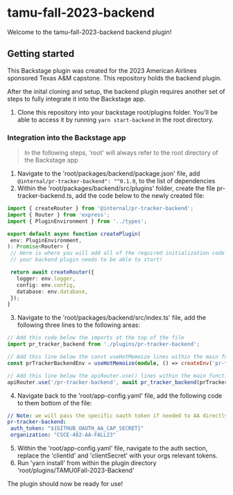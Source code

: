 # tamu-fall-2023-backend

Welcome to the tamu-fall-2023-backend backend plugin!

## Getting started

This Backstage plugin was created for the 2023 American Airlines sponsored Texas A&M capstone. This repository holds the backend plugin.

After the inital cloning and setup, the backend plugin requires another set of steps to fully integrate it into the Backstage app.

1. Clone this repository into your backstage root/plugins folder. You'll be able to access it by running `yarn start-backend` in the root directory.


### Integration into the Backstage app

> In the following steps, 'root' will always refer to the root directory of the Backstage app

1. Navigate to the 'root/packages/backend/package.json' file, add `@internal/pr-tracker-backend": "^0.1.0`, to the list of dependencies
2. Within the 'root/packages/backend/src/plugins' folder, create the file pr-tracker-backend.ts, add the code below to the newly created file:
 ```typescript
import { createRouter } from '@internal/pr-tracker-backend';
import { Router } from 'express';
import { PluginEnvironment } from '../types';

export default async function createPlugin(
  env: PluginEnvironment,
): Promise<Router> {
  // Here is where you will add all of the required initialization code that
  // your backend plugin needs to be able to start!

  return await createRouter({
    logger: env.logger,
    config: env.config, 
    database: env.database,
  });
}
 ```
3. Navigate to the 'root/packages/backend/src/index.ts' file, add the following three lines to the following areas:
 ``` typescript
 // Add this code below the imports at the top of the file
 import pr_tracker_backend from './plugins/pr-tracker-backend';

 ```
 ``` typescript
 // Add this line below the const useHotMemoize lines within the main function
 const prTrackerBackendEnv = useHotMemoize(module, () => createEnv('pr-tracker-backend'));
 ```
 ``` typescript
 // Add this line below the apiRouter.use() lines within the main function
 apiRouter.use('/pr-tracker-backend', await pr_tracker_backend(prTrackerBackendEnv));
 ```
4. Navigate back to the 'root/app-config.yaml' file, add the following code to them bottom of the file:
 ```yaml
 // Note: we will pass the specific oauth token if needed to AA directly
 pr-tracker-backend:
  auth_token: "${GITHUB_OAUTH_AA_CAP_SECRET}"
  organization: "CSCE-482-AA-FALL23"
 ```
5. Within the 'root/app-config.yaml' file, navigate to the auth section, replace the 'clientId' and 'clientSecret' with your orgs relevant tokens.
6. Run 'yarn install' from within the plugin directory 'root/plugins/TAMU0Fall-2023-Backend'

  The plugin should now be ready for use!